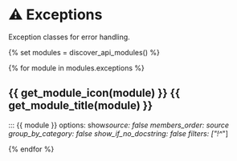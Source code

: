 # ⚠️ Exceptions

Exception classes for error handling.

{% set modules = discover_api_modules() %}

{% for module in modules.exceptions %}

## {{ get_module_icon(module) }} {{ get_module_title(module) }}

::: {{ module }} options: show*source: false members_order: source group_by_category: false show_if_no_docstring: false
filters: ["!^*"]

{% endfor %}
